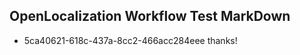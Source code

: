 ## OpenLocalization Workflow Test MarkDown

* 5ca40621-618c-437a-8cc2-466acc284eee 
thanks!



<!--HONumber=Jan16_HO2-->
